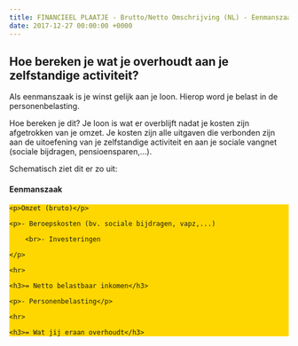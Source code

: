 ```yaml
---
title: FINANCIEEL PLAATJE - Brutto/Netto Omschrijving (NL) - Eenmanszaak
date: 2017-12-27 00:00:00 +0000
---
```

## Hoe bereken je wat je overhoudt aan je zelfstandige activiteit?

Als eenmanszaak is je winst gelijk aan je loon. Hierop word je belast in de personenbelasting.

Hoe bereken je dit? Je loon is wat er overblijft nadat je kosten zijn afgetrokken van je omzet. Je kosten zijn alle uitgaven die verbonden zijn aan de uitoefening van je zelfstandige activiteit en aan je sociale vangnet (sociale bijdragen, pensioensparen,...).

Schematisch ziet dit er zo uit:
<h4>Eenmanszaak</h4>
<style>.gold-box{background-color:gold;}</style>
<div class="gold-box">

    <p>Omzet (bruto)</p>
    
    <p>- Beroepskosten (bv. sociale bijdragen, vapz,...)
    
    	<br>- Investeringen
    
    </p>
    
    <hr>
    
    <h3>= Netto belastbaar inkomen</h3>
    
    <p>- Personenbelasting</p>
    
    <hr>
    
    <h3>= Wat jij eraan overhoudt</h3>

</div>